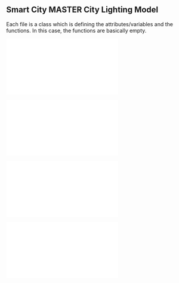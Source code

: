 ## Smart City MASTER City Lighting Model

Each file is a class which is defining the attributes/variables and the functions. In this case, the functions are basically empty.

![Code](1_SimTech_class_E-Bike.py)

![Code](1_SimTech_class_Lighting.py)

![Code](1_SimTech_class_Engine.py)

![Code](1_SimTech_class_Solar_Panel.py)
